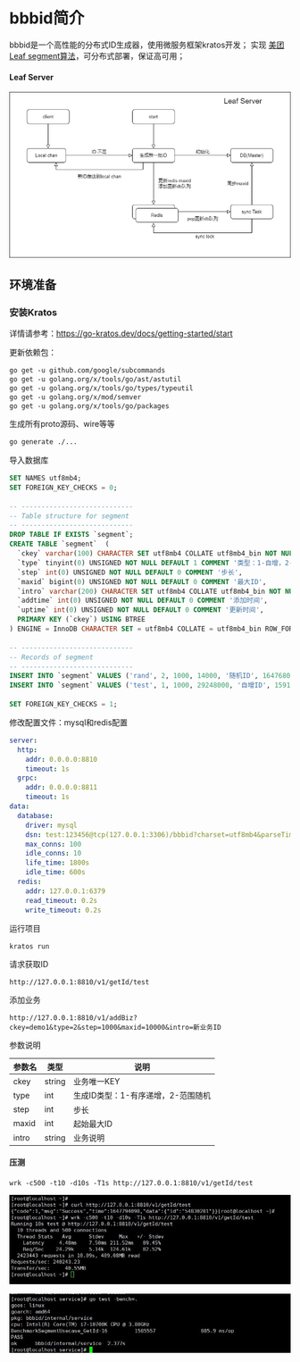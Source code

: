# bbbid简介

bbbid是一个高性能的分布式ID生成器，使用微服务框架kratos开发；
实现 [美团Leaf segment算法](https://tech.meituan.com/2019/03/07/open-source-project-leaf.html)，可分布式部署，保证高可用；

#### Leaf Server

![bbbid-cn](https://github.com/imsoul/bbbid/blob/main/img/bbbid-cn.png?raw=true)


## 环境准备

### 安装Kratos
详情请参考：https://go-kratos.dev/docs/getting-started/start

更新依赖包：
```bigquery
go get -u github.com/google/subcommands
go get -u golang.org/x/tools/go/ast/astutil
go get -u golang.org/x/tools/go/types/typeutil
go get -u golang.org/x/mod/semver
go get -u golang.org/x/tools/go/packages
```

生成所有proto源码、wire等等
```bash
go generate ./...
```

导入数据库

```sql
SET NAMES utf8mb4;
SET FOREIGN_KEY_CHECKS = 0;

-- ----------------------------
-- Table structure for segment
-- ----------------------------
DROP TABLE IF EXISTS `segment`;
CREATE TABLE `segment`  (
  `ckey` varchar(100) CHARACTER SET utf8mb4 COLLATE utf8mb4_bin NOT NULL COMMENT '业务key',
  `type` tinyint(0) UNSIGNED NOT NULL DEFAULT 1 COMMENT '类型：1-自增，2-随机',
  `step` int(0) UNSIGNED NOT NULL DEFAULT 0 COMMENT '步长',
  `maxid` bigint(0) UNSIGNED NOT NULL DEFAULT 0 COMMENT '最大ID',
  `intro` varchar(200) CHARACTER SET utf8mb4 COLLATE utf8mb4_bin NOT NULL DEFAULT '' COMMENT '备注说明',
  `addtime` int(0) UNSIGNED NOT NULL DEFAULT 0 COMMENT '添加时间',
  `uptime` int(0) UNSIGNED NOT NULL DEFAULT 0 COMMENT '更新时间',
  PRIMARY KEY (`ckey`) USING BTREE
) ENGINE = InnoDB CHARACTER SET = utf8mb4 COLLATE = utf8mb4_bin ROW_FORMAT = Dynamic;

-- ----------------------------
-- Records of segment
-- ----------------------------
INSERT INTO `segment` VALUES ('rand', 2, 1000, 14000, '随机ID', 1647680509, 1647680509);
INSERT INTO `segment` VALUES ('test', 1, 1000, 29248000, '自增ID', 1591706686, 1620815148);

SET FOREIGN_KEY_CHECKS = 1;
```



修改配置文件：mysql和redis配置

```yaml
server:
  http:
    addr: 0.0.0.0:8810
    timeout: 1s
  grpc:
    addr: 0.0.0.0:8811
    timeout: 1s
data:
  database:
    driver: mysql
    dsn: test:123456@tcp(127.0.0.1:3306)/bbbid?charset=utf8mb4&parseTime=True&loc=Local
    max_conns: 100
    idle_conns: 10
    life_time: 1800s
    idle_time: 600s
  redis:
    addr: 127.0.0.1:6379
    read_timeout: 0.2s
    write_timeout: 0.2s

```



运行项目

```bash
kratos run
```

请求获取ID

```
http://127.0.0.1:8810/v1/getId/test
```



添加业务

```
http://127.0.0.1:8810/v1/addBiz?ckey=demo1&type=2&step=1000&maxid=10000&intro=新业务ID
```

参数说明

| 参数名 | 类型   | 说明                               |
| ------ | ------ | ---------------------------------- |
| ckey   | string | 业务唯一KEY                        |
| type   | int    | 生成ID类型：1-有序递增，2-范围随机 |
| step   | int    | 步长                               |
| maxid  | int    | 起始最大ID                         |
| intro  | string | 业务说明                           |



#### 压测

```
wrk -c500 -t10 -d10s -T1s http://127.0.0.1:8810/v1/getId/test
```



![wrk](https://github.com/imsoul/bbbid/blob/main/img/wrk.jpg?raw=true)



![bench](https://github.com/imsoul/bbbid/blob/main/img/bench.jpg?raw=true)
